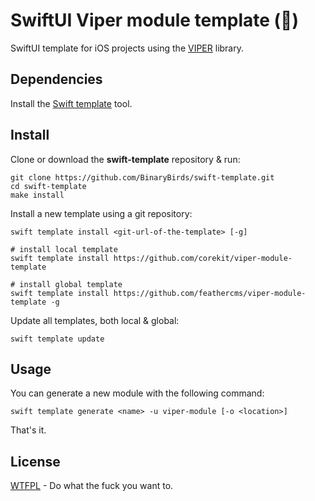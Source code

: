 # SwiftUI Viper module template (🦕)

SwiftUI template for iOS projects using the [VIPER](https://github.com/CoreKit/VIPER) library.

## Dependencies

Install the [Swift template](https://github.com/BinaryBirds/swift-template) tool.

## Install

Clone or download the **swift-template** repository & run:

```shell
git clone https://github.com/BinaryBirds/swift-template.git
cd swift-template
make install
```

Install a new template using a git repository:
``` 
swift template install <git-url-of-the-template> [-g]

# install local template
swift template install https://github.com/corekit/viper-module-template

# install global template
swift template install https://github.com/feathercms/viper-module-template -g
```
Update all templates, both local & global:
```shell
swift template update
```

## Usage

You can generate a new module with the following command:

```shell
swift template generate <name> -u viper-module [-o <location>]
```

That's it.

## License

[WTFPL](LICENSE) - Do what the fuck you want to.


